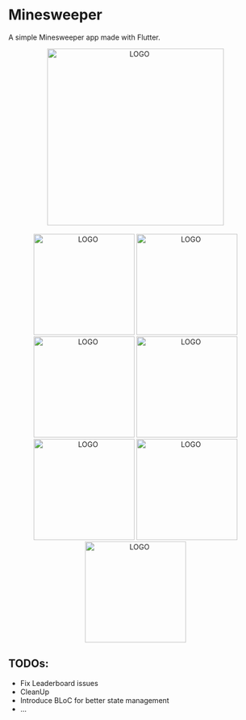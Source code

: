 # Minesweeper
A simple Minesweeper app made with Flutter.

<p align="center">
  <img src="https://github.com/lorant-csonka/Minesweeper/blob/master/logo.jpg" width="350" title="LOGO"></br></br>
  <img src="https://github.com/lorant-csonka/Minesweeper/blob/master/Screenshots/ms_1.png" width="200" title="LOGO">
  <img src="https://github.com/lorant-csonka/Minesweeper/blob/master/Screenshots/ms_2.png" width="200" title="LOGO">
  <img src="https://github.com/lorant-csonka/Minesweeper/blob/master/Screenshots/ms_3.png" width="200" title="LOGO">
  <img src="https://github.com/lorant-csonka/Minesweeper/blob/master/Screenshots/ms_4.png" width="200" title="LOGO">
  <img src="https://github.com/lorant-csonka/Minesweeper/blob/master/Screenshots/ms_5.png" width="200" title="LOGO">
  <img src="https://github.com/lorant-csonka/Minesweeper/blob/master/Screenshots/ms_6.png" width="200" title="LOGO">
  <img src="https://github.com/lorant-csonka/Minesweeper/blob/master/Screenshots/ms_7.png" width="200" title="LOGO">
</p>


## TODOs:
- Fix Leaderboard issues
- CleanUp
- Introduce BLoC for better state management
- ...
